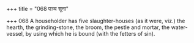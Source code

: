 +++
title = "068 पञ्च सूना"

+++
068	A householder has five slaughter-houses (as it were, viz.) the hearth, the grinding-stone, the broom, the pestle and mortar, the water-vessel, by using which he is bound (with the fetters of sin).